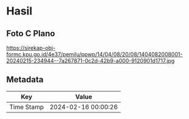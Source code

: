 # Hasil

## Foto C Plano

https://sirekap-obj-formc.kpu.go.id/4e37/pemilu/ppwp/14/04/08/20/08/1404082008001-20240215-234944--7a267871-0c2d-42b9-a000-9120901d1717.jpg


## Metadata

| Key        | Value               |
| ---------- | ------------------- |
| Time Stamp | 2024-02-16 00:00:26 |




